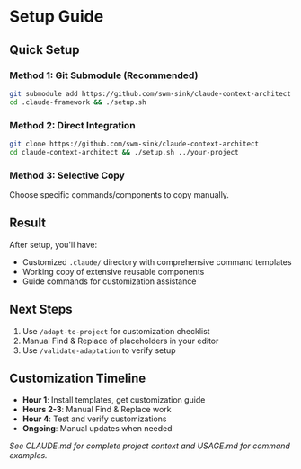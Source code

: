 # Setup Guide

## Quick Setup

### Method 1: Git Submodule (Recommended)
```bash
git submodule add https://github.com/swm-sink/claude-context-architect .claude-framework
cd .claude-framework && ./setup.sh
```

### Method 2: Direct Integration
```bash
git clone https://github.com/swm-sink/claude-context-architect
cd claude-context-architect && ./setup.sh ../your-project
```

### Method 3: Selective Copy
Choose specific commands/components to copy manually.

## Result

After setup, you'll have:
- Customized `.claude/` directory with comprehensive command templates
- Working copy of extensive reusable components
- Guide commands for customization assistance

## Next Steps

1. Use `/adapt-to-project` for customization checklist
2. Manual Find & Replace of placeholders in your editor
3. Use `/validate-adaptation` to verify setup

## Customization Timeline

- **Hour 1**: Install templates, get customization guide
- **Hours 2-3**: Manual Find & Replace work  
- **Hour 4**: Test and verify customizations
- **Ongoing**: Manual updates when needed

*See CLAUDE.md for complete project context and USAGE.md for command examples.*